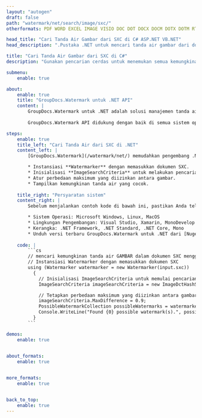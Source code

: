 ```yaml
---
layout: "autogen"
draft: false
path: "watermark/net/search/image/sxc/"
otherformats: PDF WORD EXCEL IMAGE VISIO DOC DOT DOCX DOCM DOTX DOTM RTF TXT XLSX XLSM XLTM XLT XLTX XLS XLSB XLAM PPTX PPTM PPSX PPSM POTM POT POTX PPT PPS ODT BMP GIF JPEG JP2 PNG TIFF WEBP VSD VDX VSDX VSTX VSX VSSX VSDM VSSM VSTM VTX VDW VSS VST

head_title: "Cari Tanda Air Gambar dari SXC di C# ASP.NET VB.NET"
head_description: ".Pustaka .NET untuk mencari tanda air gambar dari dokumen SXC menggunakan fitur pencarian pintar dalam aplikasi C#, ASP.NET, VB.NET & .NET Core menggunakan API GroupDocs.Watermark untuk .NET."

title: "Cari Tanda Air Gambar dari SXC di C#"
description: "Gunakan pencarian cerdas untuk menemukan semua kemungkinan tanda air gambar dari file SXC dari dalam aplikasi C#, ASP.NET, VB.NET & .NET Core. Tentukan kriteria pencarian tp temukan semua tanda air gambar yang cocok dari seluruh atau halaman tertentu dari dokumen sumber."

submenu:
    enable: true

about:
    enable: true
    title: "GroupDocs.Watermark untuk .NET API"
    content: |
        GroupDocs.Watermark untuk .NET adalah solusi manajemen tanda air lengkap untuk aplikasi .NET. Pengembang dapat dengan cepat melakukan operasi manipulasi tanda air seperti; tambahkan, edit, cari, dan hapus berbagai jenis tanda air dari dalam dokumen semua format file populer. Mendukung bekerja dengan teks dan tanda air gambar dalam berbagai dokumen termasuk PDF, Microsoft Word, Excel, PowerPoint, Visio, Email dan format gambar.
        
        GroupDocs.Watermark API didukung dengan baik di semua sistem operasi dan platform utama termasuk .NET Framework, .NET Standard, .NET Core, Mono, dan Xamarin.

steps:
    enable: true
    title_left: "Cari Tanda Air dari SXC di .NET"
    content_left: |
        [GroupDocs.Watermark](/watermark/net/) memudahkan pengembang .NET untuk secara cerdas mencari tanda air gambar dari dalam dokumen mereka dengan menerapkan beberapa langkah mudah.

        * Instansiasi **Watermarker** dengan memasukkan dokumen SXC.
        * Inisialisasi **ImageSearchCriteria** untuk melakukan pencarian tanda air.
        * Atur perbedaan maksimum yang diizinkan antara gambar.
        * Tampilkan kemungkinan tanda air yang cocok.
        
    title_right: "Persyaratan sistem"
    content_right: |
        Sebelum menjalankan contoh kode di bawah ini, pastikan Anda telah menginstal prasyarat berikut di sistem Anda.

        * Sistem Operasi: Microsoft Windows, Linux, MacOS
        * Lingkungan Pengembangan: Visual Studio, Xamarin, MonoDevelop
        * Kerangka: .NET Framework, .NET Standard, .NET Core, Mono
        * Unduh versi terbaru GroupDocs.Watermark untuk .NET dari [Nuget](https://www.nuget.org/packages/GroupDocs.Watermark)
        
    code: |
        ```cs
        // mencari kemungkinan tanda air GAMBAR dalam dokumen SXC menggunakan C#, ASP.NET, VB.NET & .NET Core.
        // Instansiasi Watermarker dengan memasukkan dokumen SXC
        using (Watermarker watermarker = new Watermarker(input.sxc))
          {
            // Inisialisasi ImageSearchCriteria untuk memulai pencarian tanda air
            ImageSearchCriteria imageSearchCriteria = new ImageDctHashSearchCriteria(watermark.jpeg);

            // Tetapkan perbedaan maksimum yang diizinkan antara gambar sampel dan kemungkinan tanda air
            imageSearchCriteria.MaxDifference = 0.9;
            PossibleWatermarkCollection possibleWatermarks = watermarker.Search(imageSearchCriteria);
            Console.WriteLine("Found {0} possible watermark(s).", possibleWatermarks.Count);
          }
        ```        

demos:
    enable: true
        

about_formats:
    enable: true


more_formats:
    enable: true


back_to_top:
    enable: true
---
```


